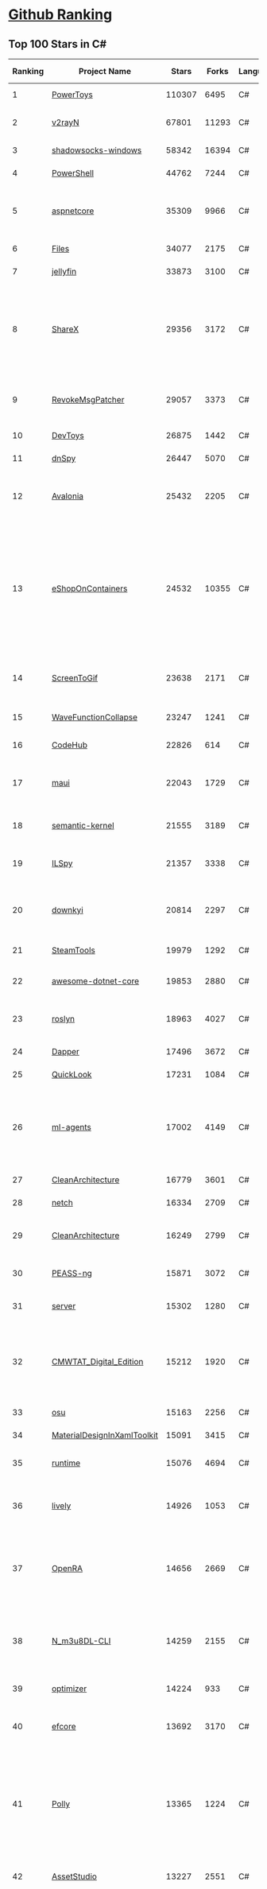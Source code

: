 [Github Ranking](../README.md)
==========

## Top 100 Stars in C\#

| Ranking | Project Name | Stars | Forks | Language | Open Issues | Description | Last Commit |
| ------- | ------------ | ----- | ----- | -------- | ----------- | ----------- | ----------- |
| 1 | [PowerToys](https://github.com/microsoft/PowerToys) | 110307 | 6495 | C# | 6153 | Windows system utilities to maximize productivity | 2024-10-07T21:42:14Z |
| 2 | [v2rayN](https://github.com/2dust/v2rayN) | 67801 | 11293 | C# | 14 | A GUI client for Windows, support Xray core and v2fly core and others | 2024-10-08T01:50:17Z |
| 3 | [shadowsocks-windows](https://github.com/shadowsocks/shadowsocks-windows) | 58342 | 16394 | C# | 171 | A C# port of shadowsocks | 2024-08-20T09:02:57Z |
| 4 | [PowerShell](https://github.com/PowerShell/PowerShell) | 44762 | 7244 | C# | 886 | PowerShell for every system! | 2024-10-04T07:50:47Z |
| 5 | [aspnetcore](https://github.com/dotnet/aspnetcore) | 35309 | 9966 | C# | 3381 | ASP.NET Core is a cross-platform .NET framework for building modern cloud-based web applications on Windows, Mac, or Linux. | 2024-10-08T02:26:59Z |
| 6 | [Files](https://github.com/files-community/Files) | 34077 | 2175 | C# | 454 | Building the best file manager for Windows | 2024-10-07T22:22:03Z |
| 7 | [jellyfin](https://github.com/jellyfin/jellyfin) | 33873 | 3100 | C# | 387 | The Free Software Media System | 2024-10-07T19:41:38Z |
| 8 | [ShareX](https://github.com/ShareX/ShareX) | 29356 | 3172 | C# | 559 | ShareX is a free and open source program that lets you capture or record any area of your screen and share it with a single press of a key. It also allows uploading images, text or other types of files to many supported destinations you can choose from. | 2024-10-03T20:21:02Z |
| 9 | [RevokeMsgPatcher](https://github.com/huiyadanli/RevokeMsgPatcher) | 29057 | 3373 | C# | 38 | :trollface: A hex editor for WeChat/QQ/TIM - PC版微信/QQ/TIM防撤回补丁（我已经看到了，撤回也没用了） | 2024-09-28T18:27:04Z |
| 10 | [DevToys](https://github.com/DevToys-app/DevToys) | 26875 | 1442 | C# | 190 | A Swiss Army knife for developers. | 2024-09-30T18:51:08Z |
| 11 | [dnSpy](https://github.com/dnSpy/dnSpy) | 26447 | 5070 | C# | 0 | .NET debugger and assembly editor | 2020-12-20T23:55:15Z |
| 12 | [Avalonia](https://github.com/AvaloniaUI/Avalonia) | 25432 | 2205 | C# | 1428 | Develop Desktop, Embedded, Mobile and WebAssembly apps with C# and XAML. The most popular .NET UI client technology | 2024-10-07T23:58:29Z |
| 13 | [eShopOnContainers](https://github.com/dotnet-architecture/eShopOnContainers) | 24532 | 10355 | C# | 46 | Cross-platform .NET sample microservices and container based application that runs on Linux Windows and macOS. Powered by .NET 7, Docker Containers and Azure Kubernetes Services. Supports Visual Studio, VS for Mac and CLI based environments with Docker CLI, dotnet CLI, VS Code or any other code editor. Moved to https://github.com/dotnet/eShop. | 2023-11-15T22:27:17Z |
| 14 | [ScreenToGif](https://github.com/NickeManarin/ScreenToGif) | 23638 | 2171 | C# | 276 | 🎬 ScreenToGif allows you to record a selected area of your screen, edit and save it as a gif or video. | 2024-09-08T21:08:53Z |
| 15 | [WaveFunctionCollapse](https://github.com/mxgmn/WaveFunctionCollapse) | 23247 | 1241 | C# | 4 | Bitmap & tilemap generation from a single example with the help of ideas from quantum mechanics | 2024-05-30T23:24:41Z |
| 16 | [CodeHub](https://github.com/CodeHubApp/CodeHub) | 22826 | 614 | C# | 234 | CodeHub is an iOS application written using Xamarin | 2022-06-22T16:14:05Z |
| 17 | [maui](https://github.com/dotnet/maui) | 22043 | 1729 | C# | 3522 | .NET MAUI is the .NET Multi-platform App UI, a framework for building native device applications spanning mobile, tablet, and desktop. | 2024-10-08T01:52:32Z |
| 18 | [semantic-kernel](https://github.com/microsoft/semantic-kernel) | 21555 | 3189 | C# | 492 | Integrate cutting-edge LLM technology quickly and easily into your apps | 2024-10-07T22:57:09Z |
| 19 | [ILSpy](https://github.com/icsharpcode/ILSpy) | 21357 | 3338 | C# | 209 | .NET Decompiler with support for PDB generation, ReadyToRun, Metadata (&more) - cross-platform! | 2024-10-06T20:32:03Z |
| 20 | [downkyi](https://github.com/leiurayer/downkyi) | 20814 | 2297 | C# | 670 | 哔哩下载姬downkyi，哔哩哔哩网站视频下载工具，支持批量下载，支持8K、HDR、杜比视界，提供工具箱（音视频提取、去水印等）。 | 2024-08-14T07:55:53Z |
| 21 | [SteamTools](https://github.com/BeyondDimension/SteamTools) | 19979 | 1292 | C# | 901 | 🛠「Watt Toolkit」是一个开源跨平台的多功能 Steam 工具箱。 | 2024-09-29T09:39:48Z |
| 22 | [awesome-dotnet-core](https://github.com/thangchung/awesome-dotnet-core) | 19853 | 2880 | C# | 22 | :honeybee: A collection of awesome .NET core libraries, tools, frameworks and software | 2024-08-26T03:59:45Z |
| 23 | [roslyn](https://github.com/dotnet/roslyn) | 18963 | 4027 | C# | 8816 | The Roslyn .NET compiler provides C# and Visual Basic languages with rich code analysis APIs. | 2024-10-08T00:39:57Z |
| 24 | [Dapper](https://github.com/DapperLib/Dapper) | 17496 | 3672 | C# | 433 | Dapper - a simple object mapper for .Net | 2024-10-07T12:00:15Z |
| 25 | [QuickLook](https://github.com/QL-Win/QuickLook) | 17231 | 1084 | C# | 458 | Bring macOS “Quick Look” feature to Windows | 2024-04-11T10:25:55Z |
| 26 | [ml-agents](https://github.com/Unity-Technologies/ml-agents) | 17002 | 4149 | C# | 9 | The Unity Machine Learning Agents Toolkit (ML-Agents) is an open-source project that enables games and simulations to serve as environments for training intelligent agents using deep reinforcement learning and imitation learning. | 2024-10-05T17:55:35Z |
| 27 | [CleanArchitecture](https://github.com/jasontaylordev/CleanArchitecture) | 16779 | 3601 | C# | 42 | Clean Architecture Solution Template for ASP.NET Core | 2024-09-28T04:56:49Z |
| 28 | [netch](https://github.com/netchx/netch) | 16334 | 2709 | C# | 2 | A simple proxy client | 2024-06-03T00:11:37Z |
| 29 | [CleanArchitecture](https://github.com/ardalis/CleanArchitecture) | 16249 | 2799 | C# | 31 | Clean Architecture Solution Template: A starting point for Clean Architecture with ASP.NET Core | 2024-10-03T17:00:02Z |
| 30 | [PEASS-ng](https://github.com/peass-ng/PEASS-ng) | 15871 | 3072 | C# | 20 | PEASS - Privilege Escalation Awesome Scripts SUITE (with colors) | 2024-10-07T13:30:18Z |
| 31 | [server](https://github.com/bitwarden/server) | 15302 | 1280 | C# | 74 | Bitwarden infrastructure/backend (API, database, Docker, etc). | 2024-10-07T21:45:13Z |
| 32 | [CMWTAT_Digital_Edition](https://github.com/TGSAN/CMWTAT_Digital_Edition) | 15212 | 1920 | C# | 25 | CloudMoe Windows 10/11 Activation Toolkit get digital license, the best open source Win 10/11 activator in GitHub. GitHub 上最棒的开源 Win10/Win11 数字权利（数字许可证）激活工具！ | 2024-03-28T13:57:52Z |
| 33 | [osu](https://github.com/ppy/osu) | 15163 | 2256 | C# | 1192 | rhythm is just a *click* away! | 2024-10-07T16:52:13Z |
| 34 | [MaterialDesignInXamlToolkit](https://github.com/MaterialDesignInXAML/MaterialDesignInXamlToolkit) | 15091 | 3415 | C# | 161 | Google's Material Design in XAML & WPF, for C# & VB.Net.  | 2024-10-07T19:19:31Z |
| 35 | [runtime](https://github.com/dotnet/runtime) | 15076 | 4694 | C# | 8633 | .NET is a cross-platform runtime for cloud, mobile, desktop, and IoT apps. | 2024-10-08T01:58:59Z |
| 36 | [lively](https://github.com/rocksdanister/lively) | 14926 | 1053 | C# | 300 | Free and open-source software that allows users to set animated desktop wallpapers and screensavers powered by WinUI 3. | 2024-10-01T15:39:02Z |
| 37 | [OpenRA](https://github.com/OpenRA/OpenRA) | 14656 | 2669 | C# | 1436 | Open Source real-time strategy game engine for early Westwood games such as Command & Conquer: Red Alert written in C# using SDL and OpenGL. Runs on Windows, Linux, *BSD and Mac OS X. | 2024-10-07T19:00:08Z |
| 38 | [N_m3u8DL-CLI](https://github.com/nilaoda/N_m3u8DL-CLI) | 14259 | 2155 | C# | 249 | [.NET] m3u8 downloader 开源的命令行m3u8/HLS/dash下载器，支持普通AES-128-CBC解密，多线程，自定义请求头等. 支持简体中文,繁体中文和英文. English Supported. | 2023-06-03T09:30:55Z |
| 39 | [optimizer](https://github.com/hellzerg/optimizer) | 14224 | 933 | C# | 25 | The finest Windows Optimizer | 2024-08-18T13:38:25Z |
| 40 | [efcore](https://github.com/dotnet/efcore) | 13692 | 3170 | C# | 2196 | EF Core is a modern object-database mapper for .NET. It supports LINQ queries, change tracking, updates, and schema migrations. | 2024-10-07T22:55:49Z |
| 41 | [Polly](https://github.com/App-vNext/Polly) | 13365 | 1224 | C# | 7 | Polly is a .NET resilience and transient-fault-handling library that allows developers to express policies such as Retry, Circuit Breaker, Timeout, Bulkhead Isolation, and Fallback in a fluent and thread-safe manner. From version 6.0.1, Polly targets .NET Standard 1.1 and 2.0+. | 2024-10-07T06:25:03Z |
| 42 | [AssetStudio](https://github.com/Perfare/AssetStudio) | 13227 | 2551 | C# | 175 | AssetStudio is a tool for exploring, extracting and exporting assets and assetbundles. | 2022-12-08T15:37:37Z |
| 43 | [abp](https://github.com/abpframework/abp) | 12821 | 3416 | C# | 594 | Open-source web application framework for ASP.NET Core! Offers an opinionated architecture to build enterprise software solutions with best practices on top of the .NET. Provides the fundamental infrastructure, cross-cutting-concern implementations, startup templates, application modules, UI themes, tooling and documentation. | 2024-10-07T12:51:43Z |
| 44 | [AspNetCore.Docs](https://github.com/dotnet/AspNetCore.Docs) | 12584 | 25296 | C# | 581 | Documentation for ASP.NET Core | 2024-10-08T02:45:51Z |
| 45 | [UniGetUI](https://github.com/marticliment/UniGetUI) | 12322 | 423 | C# | 157 | UniGetUI: The Graphical Interface for your package managers. Could be terribly described as a package manager manager to manage your package managers | 2024-10-08T00:12:29Z |
| 46 | [ContextMenuManager](https://github.com/BluePointLilac/ContextMenuManager) | 12208 | 618 | C# | 111 | 🖱️ 纯粹的Windows右键菜单管理程序 | 2024-08-17T03:11:10Z |
| 47 | [Jackett](https://github.com/Jackett/Jackett) | 12147 | 1296 | C# | 193 | API Support for your favorite torrent trackers | 2024-10-08T00:27:03Z |
| 48 | [winsw](https://github.com/winsw/winsw) | 12053 | 1575 | C# | 197 | A wrapper executable that can run any executable as a Windows service, in a permissive license. | 2024-04-25T15:34:47Z |
| 49 | [aspnetboilerplate](https://github.com/aspnetboilerplate/aspnetboilerplate) | 11785 | 3792 | C# | 158 | ASP.NET Boilerplate - Web Application Framework | 2024-10-02T08:17:21Z |
| 50 | [UnityCsReference](https://github.com/Unity-Technologies/UnityCsReference) | 11774 | 2479 | C# | 0 | Unity C# reference source code. | 2024-10-03T03:16:30Z |
| 51 | [QuestPDF](https://github.com/QuestPDF/QuestPDF) | 11754 | 616 | C# | 277 | QuestPDF is a modern open-source .NET library for PDF document generation. Offering comprehensive layout engine powered by concise and discoverable C# Fluent API. Easily generate PDF reports, invoices, exports, etc. | 2024-10-04T09:37:20Z |
| 52 | [csharplang](https://github.com/dotnet/csharplang) | 11453 | 1018 | C# | 447 | The official repo for the design of the C# programming language | 2024-10-07T21:34:52Z |
| 53 | [MonoGame](https://github.com/MonoGame/MonoGame) | 11378 | 2911 | C# | 696 | One framework for creating powerful cross-platform games. | 2024-10-07T07:50:34Z |
| 54 | [Bulk-Crap-Uninstaller](https://github.com/Klocman/Bulk-Crap-Uninstaller) | 11267 | 568 | C# | 84 | Remove large amounts of unwanted applications quickly. | 2024-09-02T20:38:13Z |
| 55 | [ArchiSteamFarm](https://github.com/JustArchiNET/ArchiSteamFarm) | 11149 | 1044 | C# | 3 | C# application with primary purpose of farming Steam cards from multiple accounts simultaneously. | 2024-10-08T02:21:10Z |
| 56 | [mono](https://github.com/mono/mono) | 11108 | 3819 | C# | 2162 | Mono open source ECMA CLI, C# and .NET implementation. | 2024-08-27T16:49:28Z |
| 57 | [MediatR](https://github.com/jbogard/MediatR) | 11062 | 1171 | C# | 8 | Simple, unambitious mediator implementation in .NET | 2024-09-11T18:39:03Z |
| 58 | [duplicati](https://github.com/duplicati/duplicati) | 11036 | 897 | C# | 739 | Store securely encrypted backups in the cloud! | 2024-10-05T20:30:56Z |
| 59 | [modular-monolith-with-ddd](https://github.com/kgrzybek/modular-monolith-with-ddd) | 11021 | 1730 | C# | 55 | Full Modular Monolith application with Domain-Driven Design approach. | 2024-06-04T17:51:26Z |
| 60 | [basic-computer-games](https://github.com/coding-horror/basic-computer-games) | 10835 | 1328 | C# | 16 | An updated version of the classic "Basic Computer Games" book, with well-written examples in a variety of common MEMORY SAFE, SCRIPTING programming languages. See https://coding-horror.github.io/basic-computer-games/ | 2024-10-05T04:07:22Z |
| 61 | [Newtonsoft.Json](https://github.com/JamesNK/Newtonsoft.Json) | 10766 | 3251 | C# | 694 | Json.NET is a popular high-performance JSON framework for .NET | 2024-07-31T20:08:21Z |
| 62 | [Sonarr](https://github.com/Sonarr/Sonarr) | 10683 | 1395 | C# | 86 | Smart PVR for newsgroup and bittorrent users. | 2024-10-07T22:56:12Z |
| 63 | [BenchmarkDotNet](https://github.com/dotnet/BenchmarkDotNet) | 10468 | 962 | C# | 193 | Powerful .NET library for benchmarking | 2024-09-25T14:34:59Z |
| 64 | [choco](https://github.com/chocolatey/choco) | 10269 | 900 | C# | 681 | Chocolatey - the package manager for Windows | 2024-09-27T23:02:48Z |
| 65 | [garnet](https://github.com/microsoft/garnet) | 10206 | 513 | C# | 23 | Garnet is a remote cache-store from Microsoft Research that offers strong performance (throughput and latency), scalability, storage, recovery, cluster sharding, key migration, and replication features. Garnet can work with existing Redis clients. | 2024-10-08T02:35:48Z |
| 66 | [eShopOnWeb](https://github.com/dotnet-architecture/eShopOnWeb) | 10154 | 5498 | C# | 11 | Sample ASP.NET Core 8.0 reference application, powered by Microsoft, demonstrating a layered application architecture with monolithic deployment model. Download the eBook PDF from docs folder. | 2024-05-15T14:52:50Z |
| 67 | [orleans](https://github.com/dotnet/orleans) | 10063 | 2026 | C# | 511 | Cloud Native application framework for .NET | 2024-10-02T02:56:04Z |
| 68 | [Radarr](https://github.com/Radarr/Radarr) | 10028 | 976 | C# | 420 | Movie organizer/manager for usenet and torrent users. | 2024-10-07T23:35:12Z |
| 69 | [Locale-Emulator](https://github.com/xupefei/Locale-Emulator) | 9993 | 782 | C# | 0 | Yet Another System Region and Language Simulator | 2022-04-15T09:55:46Z |
| 70 | [AutoMapper](https://github.com/AutoMapper/AutoMapper) | 9916 | 1750 | C# | 0 | A convention-based object-object mapper in .NET.  | 2024-10-07T06:23:49Z |
| 71 | [CefSharp](https://github.com/cefsharp/CefSharp) | 9841 | 2922 | C# | 50 | .NET (WPF and Windows Forms) bindings for the Chromium Embedded Framework | 2024-10-07T01:13:11Z |
| 72 | [EverythingToolbar](https://github.com/srwi/EverythingToolbar) | 9772 | 422 | C# | 34 | Everything integration for the Windows taskbar. | 2024-10-04T16:47:32Z |
| 73 | [Captura](https://github.com/MathewSachin/Captura) | 9698 | 1814 | C# | 109 | Capture Screen, Audio, Cursor, Mouse Clicks and Keystrokes | 2023-04-09T14:52:52Z |
| 74 | [Lean](https://github.com/QuantConnect/Lean) | 9656 | 3242 | C# | 232 | Lean Algorithmic Trading Engine by QuantConnect (Python, C#) | 2024-10-07T22:29:39Z |
| 75 | [Terminal.Gui](https://github.com/gui-cs/Terminal.Gui) | 9609 | 687 | C# | 157 | Cross Platform Terminal UI toolkit for .NET | 2024-10-06T16:08:42Z |
| 76 | [RestSharp](https://github.com/restsharp/RestSharp) | 9581 | 2341 | C# | 33 | Simple REST and HTTP API Client for .NET | 2024-10-04T11:48:53Z |
| 77 | [BBDown](https://github.com/nilaoda/BBDown) | 9562 | 1256 | C# | 167 | Bilibili Downloader. 一款命令行式哔哩哔哩下载器. | 2024-09-01T10:23:13Z |
| 78 | [Hangfire](https://github.com/HangfireIO/Hangfire) | 9357 | 1692 | C# | 851 | An easy way to perform background job processing in .NET and .NET Core applications. No Windows Service or separate process required | 2024-09-30T08:47:11Z |
| 79 | [spectre.console](https://github.com/spectreconsole/spectre.console) | 9301 | 480 | C# | 196 | A .NET library that makes it easier to create beautiful console applications. | 2024-09-27T08:01:48Z |
| 80 | [MahApps.Metro](https://github.com/MahApps/MahApps.Metro) | 9297 | 2448 | C# | 93 | A framework that allows developers to cobble together a better UI for their own WPF applications with minimal effort. | 2024-07-28T21:34:18Z |
| 81 | [IdentityServer4](https://github.com/IdentityServer/IdentityServer4) | 9229 | 4017 | C# | 0 | OpenID Connect and OAuth 2.0 Framework for ASP.NET Core | 2024-07-31T15:44:38Z |
| 82 | [nopCommerce](https://github.com/nopSolutions/nopCommerce) | 9220 | 5294 | C# | 96 | ASP.NET Core eCommerce software. nopCommerce is a free and open-source shopping cart. | 2024-10-07T13:28:10Z |
| 83 | [FluentTerminal](https://github.com/felixse/FluentTerminal) | 9210 | 443 | C# | 248 | A Terminal Emulator based on UWP and web technologies. | 2024-08-30T10:48:24Z |
| 84 | [SignalR](https://github.com/SignalR/SignalR) | 9188 | 2280 | C# | 52 | Incredibly simple real-time web for .NET | 2024-07-12T21:54:54Z |
| 85 | [practical-aspnetcore](https://github.com/dodyg/practical-aspnetcore) | 9185 | 1183 | C# | 168 | Practical samples of ASP.NET Core 9 RC1, 8.0, 7.0, 6.0, 5.0, 3.1, 2.2, and 2.1,projects you can use. Readme contains explanations on all projects. | 2024-09-12T07:54:38Z |
| 86 | [Playnite](https://github.com/JosefNemec/Playnite) | 9176 | 495 | C# | 611 | Video game library manager with support for wide range of 3rd party libraries and game emulation support, providing one unified interface for your games. | 2024-08-13T13:41:02Z |
| 87 | [PDFPatcher](https://github.com/wmjordan/PDFPatcher) | 9102 | 1246 | C# | 68 | PDF补丁丁——PDF工具箱，可以编辑书签、剪裁旋转页面、解除限制、提取或合并文档，探查文档结构，提取图片、转成图片等等 | 2024-10-07T08:18:45Z |
| 88 | [FluentValidation](https://github.com/FluentValidation/FluentValidation) | 9043 | 1197 | C# | 0 | A popular .NET validation library for building strongly-typed validation rules. | 2024-10-06T09:15:47Z |
| 89 | [machinelearning](https://github.com/dotnet/machinelearning) | 9018 | 1878 | C# | 933 | ML.NET is an open source and cross-platform machine learning framework for .NET. | 2024-10-07T21:33:42Z |
| 90 | [Dependencies](https://github.com/lucasg/Dependencies) | 8984 | 733 | C# | 114 | A rewrite of the old legacy software "depends.exe" in C# for Windows devs to troubleshoot dll load dependencies issues. | 2024-05-15T00:55:24Z |
| 91 | [EarTrumpet](https://github.com/File-New-Project/EarTrumpet) | 8897 | 512 | C# | 75 | EarTrumpet - Volume Control for Windows | 2024-10-06T14:13:39Z |
| 92 | [uno](https://github.com/unoplatform/uno) | 8821 | 708 | C# | 1646 | Open-source platform for building cross-platform native Mobile, Web, Desktop and Embedded apps quickly.  Create rich, C#/XAML, single-codebase apps from any IDE. Hot Reload included! 90m+ NuGet Downloads!! | 2024-10-07T20:30:45Z |
| 93 | [mRemoteNG](https://github.com/mRemoteNG/mRemoteNG) | 8818 | 1401 | C# | 848 | mRemoteNG is the next generation of mRemote, open source, tabbed, multi-protocol, remote connections manager. | 2024-10-01T21:51:52Z |
| 94 | [ET](https://github.com/egametang/ET) | 8818 | 3002 | C# | 76 | Unity3D Client And C# Server Framework | 2024-09-30T07:01:19Z |
| 95 | [Bogus](https://github.com/bchavez/Bogus) | 8728 | 496 | C# | 52 | :card_index: A simple fake data generator for C#, F#, and VB.NET. Based on and ported from the famed faker.js. | 2024-09-02T22:16:29Z |
| 96 | [Notepads](https://github.com/0x7c13/Notepads) | 8726 | 480 | C# | 353 | A modern, lightweight text editor with a minimalist design. | 2024-10-07T10:12:06Z |
| 97 | [Quasar](https://github.com/quasar/Quasar) | 8685 | 2450 | C# | 138 | Remote Administration Tool for Windows | 2024-02-29T06:37:37Z |
| 98 | [Humanizer](https://github.com/Humanizr/Humanizer) | 8639 | 962 | C# | 151 | Humanizer meets all your .NET needs for manipulating and displaying strings, enums, dates, times, timespans, numbers and quantities | 2024-10-04T23:39:35Z |
| 99 | [YoutubeDownloader](https://github.com/Tyrrrz/YoutubeDownloader) | 8580 | 1181 | C# | 5 | Downloads videos and playlists from YouTube | 2024-10-01T22:34:29Z |
| 100 | [refit](https://github.com/reactiveui/refit) | 8531 | 748 | C# | 183 | The automatic type-safe REST library for .NET Core, Xamarin and .NET. Heavily inspired by Square's Retrofit library, Refit turns your REST API into a live interface. | 2024-10-07T18:27:57Z |

